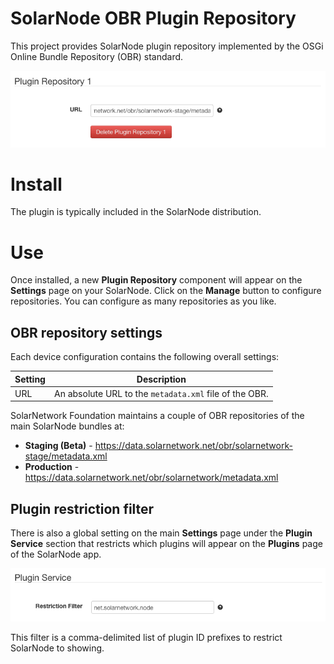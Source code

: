 # SolarNode OBR Plugin Repository

This project provides SolarNode plugin repository implemented by the OSGi
Online Bundle Repository (OBR) standard.

![settings](docs/solarnode-obr-settings.png)


# Install

The plugin is typically included in the SolarNode distribution.


# Use

Once installed, a new **Plugin Repository** component will appear on the
**Settings** page on your SolarNode. Click on the **Manage** button to configure
repositories. You can configure as many repositories as you like.

## OBR repository settings

Each device configuration contains the following overall settings:

| Setting       | Description                                            |
|---------------|--------------------------------------------------------|
| URL           | An absolute URL to the `metadata.xml` file of the OBR. |

SolarNetwork Foundation maintains a couple of OBR repositories of the
main SolarNode bundles at:

 * **Staging (Beta)** - https://data.solarnetwork.net/obr/solarnetwork-stage/metadata.xml
 * **Production** - https://data.solarnetwork.net/obr/solarnetwork/metadata.xml

## Plugin restriction filter

There is also a global setting on the main **Settings** page under the
**Plugin Service** section that restricts which plugins will appear on the
**Plugins** page of the SolarNode app.

![filter](docs/solarnode-plugin-repo-settings.png)

This filter is a comma-delimited list of plugin ID prefixes to restrict
SolarNode to showing.
